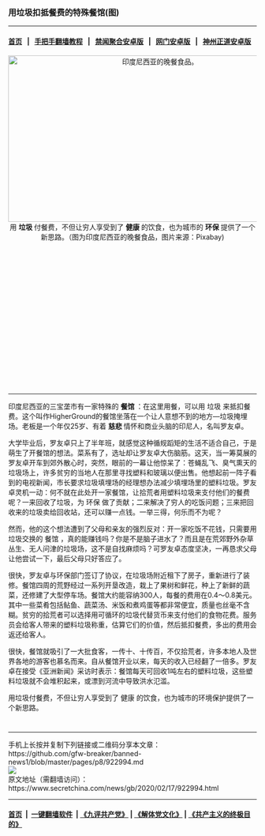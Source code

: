 ### 用垃圾扣抵餐费的特殊餐馆(图)
------------------------

#### [首页](https://github.com/gfw-breaker/banned-news1/blob/master/README.md) &nbsp;&nbsp;|&nbsp;&nbsp; [手把手翻墙教程](https://github.com/gfw-breaker/guides/wiki) &nbsp;&nbsp;|&nbsp;&nbsp; [禁闻聚合安卓版](https://github.com/gfw-breaker/bn-android) &nbsp;&nbsp;|&nbsp;&nbsp; [网门安卓版](https://github.com/oGate2/oGate) &nbsp;&nbsp;|&nbsp;&nbsp; [神州正道安卓版](https://github.com/SzzdOgate/update) 



<div class="article_right" style="fone-color:#000">
 <p style="text-align:center">
  <img alt="印度尼西亚的晚餐食品。" src="https://img3.secretchina.com/pic/2020/2-14/p2626911a79045373-ss.jpg" style="height:337px; width:600px"/>
  <br>
   用
   <strong>
    垃圾
   </strong>
   付餐费，不但让穷人享受到了
   <strong>
    健康
   </strong>
   的饮食，也为城市的
   <strong>
    环保
   </strong>
   提供了一个新思路。（图为印度尼西亚的晚餐食品，图片来源：Pixabay)
   <span id="hideid" name="hideid" style="color:red;display:none;">
    <span href="https://www.secretchina.com">
    </span>
   </span>
  </br>
 </p>
 <div id="txt-mid1-t21-2017">
  <ins class="adsbygoogle" data-ad-client="ca-pub-1276641434651360" data-ad-slot="2451032099" style="display:inline-block;width:336px;height:280px">
  </ins>
  

---


  </div>
 </div>
 <p>
  印度尼西亚的三宝垄市有一家特殊的
  <strong>
   餐馆
  </strong>
  ：在这里用餐，可以用
  <span href="https://www.secretchina.com/news/gb/tag/垃圾" target="_blank">
   垃圾
  </span>
  来抵扣餐费。这个叫作HigherGround的餐馆坐落在一个让人意想不到的地方—垃圾掩埋场。老板是一个年仅25岁、有着
  <strong>
   慈悲
  </strong>
  情怀和商业头脑的印尼人，名叫罗友卓。
  <span id="hideid" name="hideid" style="color:red;display:none;">
   <span href="https://www.secretchina.com">
   </span>
  </span>
 </p>
 <p>
  大学毕业后，罗友卓只上了半年班，就感觉这种循规蹈矩的生活不适合自己，于是萌生了开餐馆的想法。菜系有了，选址却让罗友卓大伤脑筋。这天，当一筹莫展的罗友卓开车到郊外散心时，突然，眼前的一幕让他惊呆了：苍蝇乱飞、臭气熏天的垃圾场上，许多贫穷的当地人在那里寻找塑料和玻璃以便出售。他想起前一阵子看到的电视新闻，市长要求垃圾填埋场的经理想办法减少填埋场里的塑料垃圾。罗友卓灵机一动：何不就在此处开一家餐馆，让拾荒者用塑料垃圾来支付他们的餐费呢？一来回收了垃圾，为
  <span href="https://www.secretchina.com/news/gb/tag/环保" target="_blank">
   环保
  </span>
  做了贡献；二来解决了穷人的吃饭问题；三来把回收来的垃圾卖给回收站，还可以赚一点钱。一举三得，何乐而不为呢？
 </p>
 <p>
  然而，他的这个想法遭到了父母和亲友的强烈反对：开一家吃饭不花钱，只需要用垃圾交换的
  <span href="https://www.secretchina.com/news/gb/tag/餐馆" target="_blank">
   餐馆
  </span>
  ，真的能赚钱吗？你是不是脑子进水了？而且是在荒郊野外杂草丛生、无人问津的垃圾场，这不是自找麻烦吗？可罗友卓态度坚决，一再恳求父母让他尝试一下，最后父母只好答应了。
 </p>
 <p>
  很快，罗友卓与环保部门签订了协议，在垃圾场附近租下了房子，重新进行了装修。餐馆四周的荒野经过一系列开垦改造，栽上了果树和鲜花，种上了新鲜的蔬菜，还修建了大型停车场。餐馆大约能容纳300人，每餐的费用在0.4～0.8美元。其中一些菜肴包括鲇鱼、蔬菜汤、米饭和煮鸡蛋等都非常便宜，质量也丝毫不含糊。贫穷的拾荒者可以选择用可循环的垃圾代替货币来支付他们的食物花费。服务员会给客人带来的塑料垃圾称重，估算它们的价值，然后抵扣餐费，多出的费用会返还给客人。
 </p>
 <p>
  很快，餐馆就吸引了一大批食客，一传十、十传百，不仅拾荒者，许多本地人及世界各地的游客也慕名而来。自从餐馆开业以来，每天的收入已经翻了一倍多。罗友卓在接受《亚洲新闻》采访时表示：餐馆每天可回收1吨左右的塑料垃圾，这些塑料垃圾就不会堆积起来，或漂到河流中导致洪水氾滥。
 </p>
 <p>
  用垃圾付餐费，不但让穷人享受到了
  <span href="https://www.secretchina.com/news/gb/tag/健康" target="_blank">
   健康
  </span>
  的饮食，也为城市的环境保护提供了一个新思路。
  <center>
   <div>
    <div id="txt-mid2-t22-2017" style="display: block;  max-height: 351px;  overflow: hidden;">
     <div id="SC-21xxx">
     </div>
     <ins class="adsbygoogle" data-ad-client="ca-pub-1276641434651360" data-ad-format="auto" data-ad-slot="4301710469" data-full-width-responsive="true" style="display:block">
     </ins>
    </div>
   </div>
  </center>
  <div style="padding-top:12px;">
  </div>
 </p>
</div>

<hr/>
手机上长按并复制下列链接或二维码分享本文章：<br/>
https://github.com/gfw-breaker/banned-news1/blob/master/pages/p8/922994.md <br/>
<a href='https://github.com/gfw-breaker/banned-news1/blob/master/pages/p8/922994.md'><img src='https://github.com/gfw-breaker/banned-news1/blob/master/pages/p8/922994.md.png'/></a> <br/>
原文地址（需翻墙访问）：https://www.secretchina.com/news/gb/2020/02/17/922994.html


------------------------
#### [首页](https://github.com/gfw-breaker/banned-news1/blob/master/README.md) &nbsp;|&nbsp; [一键翻墙软件](https://github.com/gfw-breaker/nogfw/blob/master/README.md) &nbsp;| [《九评共产党》](https://github.com/gfw-breaker/9ping.md/blob/master/README.md#九评之一评共产党是什么) | [《解体党文化》](https://github.com/gfw-breaker/jtdwh.md/blob/master/README.md) | [《共产主义的终极目的》](https://github.com/gfw-breaker/gczydzjmd.md/blob/master/README.md)


<img src='http://gfw-breaker.win/banned-news/pages/p8/922994.md' width='0px' height='0px'/>